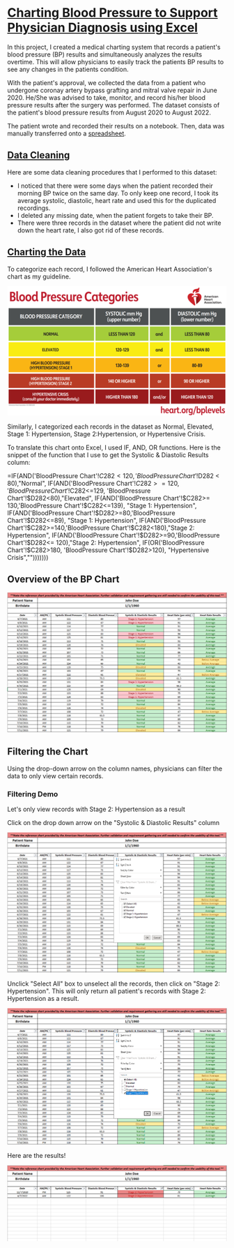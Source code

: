 # [Charting Blood Pressure to Support Physician Diagnosis using Excel](https://github.com/christinepugay/bloodpressure/tree/main)

In this project, I created a medical charting system that records a patient's blood pressure (BP) results and simultaneously analyzes the results overtime. This will allow physicians to easily track the patients BP results to see any changes in the patients condition.

With the patient's approval, we collected the data from a patient who undergone coronay artery bypass grafting and mitral valve repair in June 2020. He/She was advised to take, monitor, and record his/her blood pressure results after the surgery was performed. The dataset consists of the patient's blood pressure results from August 2020 to August 2022.

The patient wrote and recorded their results on a notebook. Then, data was manually transferred onto a [spreadsheet](https://github.com/christinepugay/bloodpressure/blob/main/bloodpressure_dataset.xlsx).

## [Data Cleaning](BP_datacleaning.xlsx)
Here are some data cleaning procedures that I performed to this dataset:
- I noticed that there were some days when the patient recorded their morning BP twice on the same day. To only keep one record, I took its average systolic, diastolic, heart rate and used this for the duplicated recordings.
- I deleted any missing date, when the patient forgets to take their BP.
- There were three records in the dataset where the patient did not write down the heart rate, I also got rid of these records.
  
## [Charting the Data](BP_chart.xlsx)
To categorize each record, I followed the American Heart Association's chart as my guideline.

![](bp_levels.PNG)

Similarly, I categorized each records in the dataset as Normal, Elevated, Stage 1: Hypertension, Stage 2:Hypertension, or Hypertensive Crisis.

To translate this chart onto Excel, I used IF, AND, OR functions. Here is the snippet of the function that I use to get the Systolic & Diastolic Results column:

=IF(AND('BloodPressure Chart'!$C282 < 120,'BloodPressure Chart'!$D282 < 80),"Normal", IF(AND('BloodPressure Chart'!$C282>=120,'BloodPressure Chart'!$C282<=129, 'BloodPressure Chart'!$D282<80),"Elevated", IF(AND('BloodPressure Chart'!$C282>= 130,'BloodPressure Chart'!$C282<=139), "Stage 1: Hypertension", IF(AND('BloodPressure Chart'!$D282>=80,'BloodPressure Chart'!$D282<=89), "Stage 1: Hypertension", IF(AND('BloodPressure Chart'!$C282>=140,'BloodPressure Chart'!$C282<180),"Stage 2: Hypertension", IF(AND('BloodPressure Chart'!$D282>=90,'BloodPressure Chart'!$D282<= 120),"Stage 2: Hypertension", IF(OR('BloodPressure Chart'!$C282>180, 'BloodPressure Chart'!$D282>120), "Hypertensive Crisis","")))))))

## Overview of the BP Chart
![](overview_chart.PNG)

## Filtering the Chart
Using the drop-down arrow on the column names, physicians can filter the data to only view certain records. 

### Filtering Demo

Let's only view  records with Stage 2: Hypertension as a result

Click on the drop down arrow on the "Systolic & Diastolic Results" column

![](demo_1.PNG)

Unclick "Select All" box to unselect all the records, then click on "Stage 2: Hypertension". This will only return all patient's records with Stage 2: Hypertension as a result. 

![](demo_2.PNG)

Here are the results!

![](demo_3.PNG)






  










